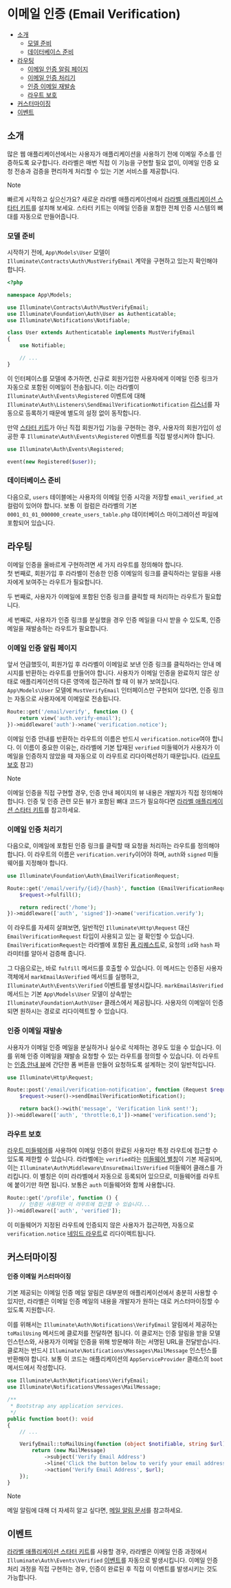 # 이메일 인증 (Email Verification)

- [소개](#introduction)
    - [모델 준비](#model-preparation)
    - [데이터베이스 준비](#database-preparation)
- [라우팅](#verification-routing)
    - [이메일 인증 알림 페이지](#the-email-verification-notice)
    - [이메일 인증 처리기](#the-email-verification-handler)
    - [인증 이메일 재발송](#resending-the-verification-email)
    - [라우트 보호](#protecting-routes)
- [커스터마이징](#customization)
- [이벤트](#events)

<a name="introduction"></a>
## 소개

많은 웹 애플리케이션에서는 사용자가 애플리케이션을 사용하기 전에 이메일 주소를 인증하도록 요구합니다. 라라벨은 매번 직접 이 기능을 구현할 필요 없이, 이메일 인증 요청 전송과 검증을 편리하게 처리할 수 있는 기본 서비스를 제공합니다.

> [!NOTE]
> 빠르게 시작하고 싶으신가요? 새로운 라라벨 애플리케이션에서 [라라벨 애플리케이션 스타터 키트](/docs/12.x/starter-kits)를 설치해 보세요. 스타터 키트는 이메일 인증을 포함한 전체 인증 시스템의 뼈대를 자동으로 만들어줍니다.

<a name="model-preparation"></a>
### 모델 준비

시작하기 전에, `App\Models\User` 모델이 `Illuminate\Contracts\Auth\MustVerifyEmail` 계약을 구현하고 있는지 확인해야 합니다.

```php
<?php

namespace App\Models;

use Illuminate\Contracts\Auth\MustVerifyEmail;
use Illuminate\Foundation\Auth\User as Authenticatable;
use Illuminate\Notifications\Notifiable;

class User extends Authenticatable implements MustVerifyEmail
{
    use Notifiable;

    // ...
}
```

이 인터페이스를 모델에 추가하면, 신규로 회원가입한 사용자에게 이메일 인증 링크가 자동으로 포함된 이메일이 전송됩니다. 이는 라라벨이 `Illuminate\Auth\Events\Registered` 이벤트에 대해 `Illuminate\Auth\Listeners\SendEmailVerificationNotification` [리스너](/docs/12.x/events)를 자동으로 등록하기 때문에 별도의 설정 없이 동작합니다.

만약 [스타터 키트](/docs/12.x/starter-kits)가 아닌 직접 회원가입 기능을 구현하는 경우, 사용자의 회원가입이 성공한 후 `Illuminate\Auth\Events\Registered` 이벤트를 직접 발생시켜야 합니다.

```php
use Illuminate\Auth\Events\Registered;

event(new Registered($user));
```

<a name="database-preparation"></a>
### 데이터베이스 준비

다음으로, `users` 테이블에는 사용자의 이메일 인증 시각을 저장할 `email_verified_at` 컬럼이 있어야 합니다. 보통 이 컬럼은 라라벨의 기본 `0001_01_01_000000_create_users_table.php` 데이터베이스 마이그레이션 파일에 포함되어 있습니다.

<a name="verification-routing"></a>
## 라우팅

이메일 인증을 올바르게 구현하려면 세 가지 라우트를 정의해야 합니다.  
첫 번째로, 회원가입 후 라라벨이 전송한 인증 이메일의 링크를 클릭하라는 알림을 사용자에게 보여주는 라우트가 필요합니다.

두 번째로, 사용자가 이메일에 포함된 인증 링크를 클릭할 때 처리하는 라우트가 필요합니다.

세 번째로, 사용자가 인증 링크를 분실했을 경우 인증 메일을 다시 받을 수 있도록, 인증 메일을 재발송하는 라우트가 필요합니다.

<a name="the-email-verification-notice"></a>
### 이메일 인증 알림 페이지

앞서 언급했듯이, 회원가입 후 라라벨이 이메일로 보낸 인증 링크를 클릭하라는 안내 메시지를 반환하는 라우트를 만들어야 합니다. 사용자가 이메일 인증을 완료하지 않은 상태로 애플리케이션의 다른 영역에 접근하려 할 때 이 뷰가 보여집니다. `App\Models\User` 모델에 `MustVerifyEmail` 인터페이스만 구현되어 있다면, 인증 링크는 자동으로 사용자에게 이메일로 전송됩니다.

```php
Route::get('/email/verify', function () {
    return view('auth.verify-email');
})->middleware('auth')->name('verification.notice');
```

이메일 인증 안내를 반환하는 라우트의 이름은 반드시 `verification.notice`여야 합니다. 이 이름이 중요한 이유는, 라라벨에 기본 탑재된 `verified` 미들웨어가 사용자가 이메일을 인증하지 않았을 때 자동으로 이 라우트로 리다이렉션하기 때문입니다. ([라우트 보호](#protecting-routes) 참고)

> [!NOTE]
> 이메일 인증을 직접 구현할 경우, 인증 안내 페이지의 뷰 내용은 개발자가 직접 정의해야 합니다. 인증 및 인증 관련 모든 뷰가 포함된 뼈대 코드가 필요하다면 [라라벨 애플리케이션 스타터 키트](/docs/12.x/starter-kits)를 참고하세요.

<a name="the-email-verification-handler"></a>
### 이메일 인증 처리기

다음으로, 이메일에 포함된 인증 링크를 클릭할 때 요청을 처리하는 라우트를 정의해야 합니다. 이 라우트의 이름은 `verification.verify`이어야 하며, `auth`와 `signed` 미들웨어를 지정해야 합니다.

```php
use Illuminate\Foundation\Auth\EmailVerificationRequest;

Route::get('/email/verify/{id}/{hash}', function (EmailVerificationRequest $request) {
    $request->fulfill();

    return redirect('/home');
})->middleware(['auth', 'signed'])->name('verification.verify');
```

이 라우트를 자세히 살펴보면, 일반적인 `Illuminate\Http\Request` 대신 `EmailVerificationRequest` 타입이 사용되고 있는 걸 확인할 수 있습니다. `EmailVerificationRequest`는 라라벨에 포함된 [폼 리퀘스트](/docs/12.x/validation#form-request-validation)로, 요청의 `id`와 `hash` 파라미터를 알아서 검증해 줍니다.

그 다음으로는, 바로 `fulfill` 메서드를 호출할 수 있습니다. 이 메서드는 인증된 사용자 객체에서 `markEmailAsVerified` 메서드를 실행하고, `Illuminate\Auth\Events\Verified` 이벤트를 발생시킵니다. `markEmailAsVerified` 메서드는 기본 `App\Models\User` 모델이 상속받는 `Illuminate\Foundation\Auth\User` 클래스에서 제공됩니다. 사용자의 이메일이 인증되면 원하시는 경로로 리다이렉트할 수 있습니다.

<a name="resending-the-verification-email"></a>
### 인증 이메일 재발송

사용자가 이메일 인증 메일을 분실하거나 실수로 삭제하는 경우도 있을 수 있습니다. 이를 위해 인증 이메일을 재발송 요청할 수 있는 라우트를 정의할 수 있습니다. 이 라우트는 [인증 안내 뷰](#the-email-verification-notice)에 간단한 폼 버튼을 만들어 요청하도록 설계하는 것이 일반적입니다.

```php
use Illuminate\Http\Request;

Route::post('/email/verification-notification', function (Request $request) {
    $request->user()->sendEmailVerificationNotification();

    return back()->with('message', 'Verification link sent!');
})->middleware(['auth', 'throttle:6,1'])->name('verification.send');
```

<a name="protecting-routes"></a>
### 라우트 보호

[라우트 미들웨어](/docs/12.x/middleware)를 사용하여 이메일 인증이 완료된 사용자만 특정 라우트에 접근할 수 있도록 제한할 수 있습니다. 라라벨에는 `verified`라는 [미들웨어 별칭](/docs/12.x/middleware#middleware-aliases)이 기본 제공되며, 이는 `Illuminate\Auth\Middleware\EnsureEmailIsVerified` 미들웨어 클래스를 가리킵니다. 이 별칭은 이미 라라벨에서 자동으로 등록되어 있으므로, 미들웨어를 라우트에 붙이기만 하면 됩니다. 보통은 `auth` 미들웨어와 함께 사용합니다.

```php
Route::get('/profile', function () {
    // 인증된 사용자만 이 라우트에 접근할 수 있습니다...
})->middleware(['auth', 'verified']);
```

이 미들웨어가 지정된 라우트에 인증되지 않은 사용자가 접근하면, 자동으로 `verification.notice` [네임드 라우트](/docs/12.x/routing#named-routes)로 리다이렉트됩니다.

<a name="customization"></a>
## 커스터마이징

<a name="verification-email-customization"></a>
#### 인증 이메일 커스터마이징

기본 제공되는 이메일 인증 메일 알림은 대부분의 애플리케이션에서 충분히 사용할 수 있지만, 라라벨은 이메일 인증 메일의 내용을 개발자가 원하는 대로 커스터마이징할 수 있도록 지원합니다.

이를 위해서는 `Illuminate\Auth\Notifications\VerifyEmail` 알림에서 제공하는 `toMailUsing` 메서드에 클로저를 전달하면 됩니다. 이 클로저는 인증 알림을 받을 모델 인스턴스와, 사용자가 이메일 인증을 위해 방문해야 하는 서명된 URL을 전달받습니다. 클로저는 반드시 `Illuminate\Notifications\Messages\MailMessage` 인스턴스를 반환해야 합니다. 보통 이 코드는 애플리케이션의 `AppServiceProvider` 클래스의 `boot` 메서드에서 작성합니다.

```php
use Illuminate\Auth\Notifications\VerifyEmail;
use Illuminate\Notifications\Messages\MailMessage;

/**
 * Bootstrap any application services.
 */
public function boot(): void
{
    // ...

    VerifyEmail::toMailUsing(function (object $notifiable, string $url) {
        return (new MailMessage)
            ->subject('Verify Email Address')
            ->line('Click the button below to verify your email address.')
            ->action('Verify Email Address', $url);
    });
}
```

> [!NOTE]
> 메일 알림에 대해 더 자세히 알고 싶다면, [메일 알림 문서](/docs/12.x/notifications#mail-notifications)를 참고하세요.

<a name="events"></a>
## 이벤트

[라라벨 애플리케이션 스타터 키트](/docs/12.x/starter-kits)를 사용할 경우, 라라벨은 이메일 인증 과정에서 `Illuminate\Auth\Events\Verified` [이벤트](/docs/12.x/events)를 자동으로 발생시킵니다. 이메일 인증 처리 과정을 직접 구현하는 경우, 인증이 완료된 후 직접 이 이벤트를 발생시키는 것도 가능합니다.
